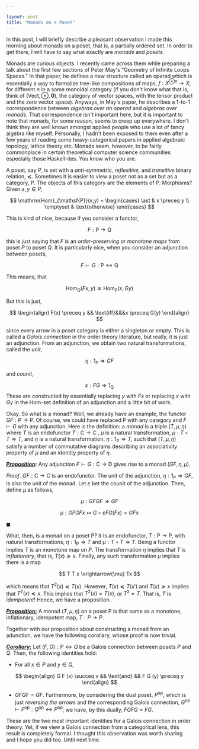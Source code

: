 ```yaml
---

layout: post
title: "Monads on a Poset"
---
```


In this post, I will briefly describe a pleasant observation I made this morning about monads on a poset, that is, a partially ordered set. In order to get there, I will have to say what exactly are *monads* and *posets.*

Monads are curious objects. I recently came across them while preparing a talk about the first few sections of Peter May's "Geometry of Infinite Loops Spaces." In that paper, he defines a new structure called an operad which is essentially a way to formalize tree-like compositions of maps, $f: X^{\otimes n} \rightarrow X$, for different $n$ in a some monoidal category (if you don't know what that is, think of $(\mathsf{Vect}, \otimes, \mathbf{0})$, the category of vector spaces, with the tensor product and the zero vector space). Anyways, in May's paper, he describes a 1-to-1 correspondence between *algebras over an operad* and *algebras over monads*. That correspondence isn't important here, but it is important to note that monads, for some reason, seems to creep up everywhere. I don't think they are well known amongst applied people who use a lot of fancy algebra like myself. Personally, I hadn't been exposed to them even after a few years of reading some heavy-categorical papers in applied algebraic topology, lattice theory etc. Monads seem, however, to be fairly commonplace in certain theoretical computer science communities especially those Haskell-ites. You know who you are.

A poset, say $P$, is set with a *anti-symmetric, reflexitive,* and *transitive* binary relation, $\preceq$. Sometimes it is easier to view a poset not as a set but as a category, $\mathsf{P}$. The objects of this category are the elements of $P$. Morphisms? Given $x, y \in \mathsf{P}$,


$$
\mathrm{Hom}_{\mathsf{P}}(x,y) = 
\begin{cases}
\ast & x \preceq y \\
\emptyset  & \text{otherwise}
\end{cases}
$$


This is kind of nice, because if you consider a functor,


$$
F: \mathsf{P} \rightarrow \mathsf{Q}
$$


this is just saying that $F$ is an *order-preserving* or *monotone maps* from poset $P$ to poset $Q$. It is particularly nice, when you consider an adjunction between posets,


$$
F \vdash G: \mathsf{P} \longleftrightarrow \mathsf{Q}
$$


This means, that


$$
\mathrm{Hom}_{\mathsf{Q}} \left(F x, y \right) \cong \mathrm{Hom}_{\mathsf{P}}\left(x, G y \right)
$$


But this is just,


$$
\begin{align}
F(x) \preceq y && \text{iff}&&&x \preceq G(y)
\end{align}
$$

since every arrow in a poset category is either a singleton or empty. This is called a *Galois connection* in the order theory literature, but really, it is just an adjunction. From an adjunction, we obtain two natural transformations, called the *unit*,

$$
\eta: 1_{\mathsf{P}} \Rightarrow G F
$$


and *counit*,


$$
\varepsilon: FG \Rightarrow 1_{\mathsf{Q}}
$$
These are constructed by essentially replacing $y$ with $F x$ or replacing $x$ with $G y$  in the Hom-set definition of an adjunction and a little bit of work.

Okay. So what is a monad?  Well, we already have an example, the functor $G F: \mathsf{P} \rightarrow \mathsf{P}$. Of course, we could have replaced $\mathsf{P}$ with any category and $F \vdash G$ with any adjunction. Here is the definition: a *monad* is a triple $(T, \mu, \eta)$ where $T$ is an endofunctor $T: \mathsf{C} \rightarrow \mathsf{C}$ , $\mu$ is a natural transformation, $\mu: T \circ T \Rightarrow T$, and $\eta$ is a natural transformation, $\eta: 1_{\mathsf{P}} \Rightarrow T$, such that $(T, \mu, \eta)$ satisfy a number of commutative diagrams describing an associativity property of $\mu$ and an identity property of $\eta$.

***<u>Proposition</u>:*** Any adjunction $F \vdash G: \mathsf{C} \rightarrow \mathsf{D}$ gives rise to a monad $(G F, \eta, \mu)$.

*Proof*. $G F: \mathsf{C} \rightarrow \mathsf{C}$ is an endofunctor. The unit of the adjunction, $\eta: 1_{\mathsf{P}} \Rightarrow G F$, is also the unit of the monad. Let $\varepsilon$ bet the counit of the adjunction. Then, define $\mu$ as follows,

$$
\mu : G F G F \Rightarrow GF
$$

$$
\mu: GFGF x \mapsto G \circ \varepsilon FG (F x) = GF x
$$


$\blacksquare$

What, then, is a monad on a poset $\mathsf{P}$?  It is an endofunctor, $T: \mathsf{P} \rightarrow \mathsf{P}$, with natural transformations, $\eta: 1_{\mathsf{P}} \Rightarrow T$ and $\mu: T \circ T \Rightarrow T$. Being a functor implies $T$ is an monotone map on $P$. The transformation $\eta$ implies that $T$ is *inflationary*, that is, $T(x) \succeq x$. Finally, any such transformation $\mu$ implies there is a map


$$
T T x \xrightarrow{\mu} Tx
$$


which means that $T^2(x) \preceq T(x)$. However, $T(x) \preceq T(x')$ and $T(x) \succeq x$ implies that $T^2(x) \preceq x$. This implies that $T^2(x) = T(x)$, or $T^2 = T$. That is, $T$ is *idempotent*! Hence, we have a proposition.

***<u>Proposition:</u>*** A monad $(T, \mu, \eta)$ on a poset $\mathsf{P}$ is that same as a monotone, inflationary, idempotent map, $T: P \rightarrow P$.

Together with our proposition about constructing a monad from an adunction, we have the following corollary, whose proof is now trivial.

***<u>Corollary:</u>*** Let $(F, G): P \longleftrightarrow Q$ be a Galois connection between posets $P$ and $Q$. Then, the following identities hold:

* For all $x \in P$ and $y \in Q$,


$$
\begin{align}
G F (x) \succeq x && \text{and} && F G (y) \preceq y
\end{align}
$$

* $G F GF = GF$. Furthermore, by considering the dual poset, $P^{\mathrm{op}}$, which is just *reversing the arrows*  and the corresponding Galois connection, $G^{\mathrm{op}} \vdash F^{\mathrm{op}}: Q^{\mathrm{op}} \leftrightarrow P^{\mathrm{op}}$, we have, by this dually, $FG FG = FG$.

These are the two most important identities for a Galois connection in order theory. Yet, if we view a Galois connection from a categorical lens, this result is completely formal. I thought this observation was worth sharing and I hope you did too. Until next time.